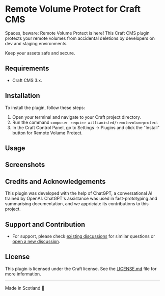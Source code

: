# Remote Volume Protect for Craft CMS

Spaces, beware: Remote Volume Protect is here! This Craft CMS plugin protects your remote volumes from accidental deletions by developers on dev and staging environments.

Keep your assets safe and secure.

## Requirements

- Craft CMS 3.x.

## Installation

To install the plugin, follow these steps:

1. Open your terminal and navigate to your Craft project directory.
2. Run the command `composer require williamisted/remotevolumeprotect`
3. In the Craft Control Panel, go to Settings → Plugins and click the "Install" button for Remote Volume Protect.

## Usage



## Screenshots



## Credits and Acknowledgements

This plugin was developed with the help of ChatGPT, a conversational AI trained by OpenAI. ChatGPT's assistance was used in fast-prototyping and summarising documentation, and we appriciate its contributions to this project.

## Support and Contribution

- For support, please check [existing discussions](https://github.com/WilliamIsted/craft-remote-volume-protect/discussions) for similar questions or [open a new discussion](https://github.com/WilliamIsted/craft-remote-volume-protect/discussions/new/choose).

## License

This plugin is licensed under the Craft license. See the [LICENSE.md](LICENSE.md) file for more information.

---

Made in Scotland 🏴󠁧󠁢󠁳󠁣󠁴󠁿
